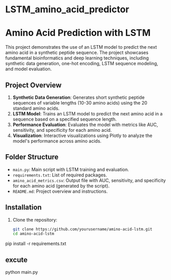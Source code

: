 # LSTM_amino_acid_predictor
# Amino Acid Prediction with LSTM

This project demonstrates the use of an LSTM model to predict the next amino acid in a synthetic peptide sequence. The project showcases fundamental bioinformatics and deep learning techniques, including synthetic data generation, one-hot encoding, LSTM sequence modeling, and model evaluation.

## Project Overview

1. **Synthetic Data Generation**: Generates short synthetic peptide sequences of variable lengths (10-30 amino acids) using the 20 standard amino acids.
2. **LSTM Model**: Trains an LSTM model to predict the next amino acid in a sequence based on a specified sequence length.
3. **Performance Evaluation**: Evaluates the model with metrics like AUC, sensitivity, and specificity for each amino acid.
4. **Visualization**: Interactive visualizations using Plotly to analyze the model's performance across amino acids.

## Folder Structure

- `main.py`: Main script with LSTM training and evaluation.
- `requirements.txt`: List of required packages.
- `amino_acid_metrics.csv`: Output file with AUC, sensitivity, and specificity for each amino acid (generated by the script).
- `README.md`: Project overview and instructions.

## Installation

1. Clone the repository:
   ```bash
   git clone https://github.com/yourusername/amino-acid-lstm.git
   cd amino-acid-lstm


pip install -r requirements.txt


## excute
python main.py

